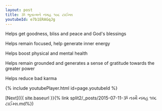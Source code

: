 ```yaml
---
layout: post
title: ૐ ભૂતાત્મને નમહ ૧૦૮ ટાઈમ્સ
youtubeId: e7b1ERAGqJg
---
```

 
 
Helps get goodness, bliss and peace and God's blessings
 
Helps remain focused, help generate inner energy 
 
Helps boost physical and mental health 
 
Helps remain grounded and generates a sense of gratitude towards the greater power 
 
Helps reduce bad karma
 
 
 
 


{% include youtubePlayer.html id=page.youtubeId %}
 
[Next]({{ site.baseurl }}{% link  split2/_posts/2015-07-11-ૐ તસ્મૈ નમહ ૧૦૮ ટાઈમ્સ.md%})
 
